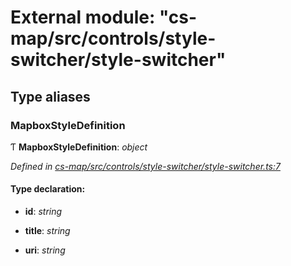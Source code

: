 # External module: "cs-map/src/controls/style-switcher/style-switcher"

## Type aliases

###  MapboxStyleDefinition

Ƭ **MapboxStyleDefinition**: *object*

*Defined in [cs-map/src/controls/style-switcher/style-switcher.ts:7](https://github.com/TNOCS/csnext/blob/99cbd46d/packages/cs-map/src/controls/style-switcher/style-switcher.ts#L7)*

#### Type declaration:

* **id**: *string*

* **title**: *string*

* **uri**: *string*
